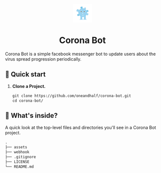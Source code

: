 <p align="center">
  <a href="https://www.facebook.com/코로나-알리미-109742117267368/">
    <img alt="corona bot" src="assets/images/corona.png" width="60" />
  </a>
</p>
<h1 align="center">
  Corona Bot
</h1>

Corona Bot is a simple facebook messenger bot to update users about the virus spread progression periodically.

## 🚀 Quick start

1.  **Clone a Project.**

    ```shell
    git clone https://github.com/oneandhalf/corona-bot.git
    cd corona-bot/
    ```


## 🧐 What's inside?

A quick look at the top-level files and directories you'll see in a Corona Bot project.

    .
    ├── assets
    ├── webhook
    ├── .gitignore
    ├── LICENSE
    └── README.md
